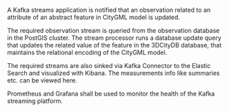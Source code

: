 A Kafka streams application is notified that an observation related to an attribute of an abstract feature in CityGML model is updated.

The required observation stream is queried from the observation database in the PostGIS cluster. The stream processor runs a database update query that updates the related value of the feature in the 3DCityDB database, that maintains the relational encoding of the CityGML model.

The required streams are also sinked via Kafka Connector to the Elastic Search and visualized with Kibana. The measurements info like summaries etc. can be viewed here.

Prometheus and Grafana shall be used to monitor the health of the Kafka streaming platform.
